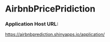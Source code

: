# AirbnbPricePridiction

### Application Host URL:
https://airbnbprediction.shinyapps.io/application/
